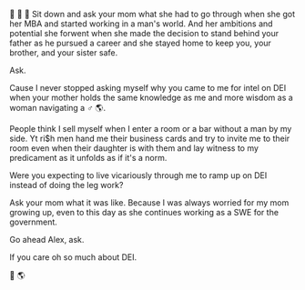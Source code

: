 🐒 🐒 🐒 
Sit down and ask your mom what she had to go through when she got her MBA and started working in a man's world. And her ambitions and potential she forwent when she made the decision to stand behind your father as he pursued a career and she stayed home to keep you, your brother, and your sister safe.

Ask.

Cause I never stopped asking myself why you came to me for intel on DEI when your mother holds the same knowledge as me and more wisdom as a woman navigating a ♂️ 🌎.

People think I sell myself when I enter a room or a bar without a man by my side. Yt ri$h men hand me their business cards and try to invite me to their room even when their daughter is with them and lay witness to my predicament as it unfolds as if it's a norm.

Were you expecting to live vicariously through me to ramp up on DEI instead of doing the leg work?

Ask your mom what it was like. Because I was always worried for my mom growing up, even to this day as she continues working as a SWE for the government.

Go ahead Alex, ask.

If you care oh so much about DEI.

🤡 🌎 
